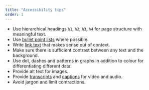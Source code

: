 ```yaml
---
title: "Accessibility tips"
order: 1
---
```


- Use hierarchical headings `h1`, `h2`, `h3`, `h4` for page structure with meaningful text.
- Use [bullet point lists](/az-indexes/b.html#bullet-point-lists) where possible.
- Write [link text](/az-indexes/h.html#hyperlinks) that makes sense out of context.
- Make sure there is sufficient contrast between any text and the background.
- Use dot, dashes and patterns in graphs in addition to colour for differentiating different data.
- Provide alt text for images.
- Provide [transcripts]() and [captions]() for video and audio.
- Avoid jargon and limit contractions.
